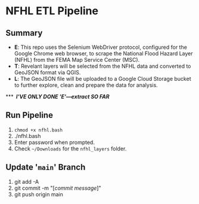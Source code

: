 # NFHL ETL Pipeline  


## Summary

- **E**: This repo uses the Selenium WebDriver protocol, configured for the Google Chrome web browser, to scrape the National Flood Hazard Layer (NFHL) from the FEMA Map Service Center (MSC).
- **T**: Revelant layers will be selected from the NFHL data and converted to GeoJSON format via QGIS.
- **L**: The GeoJSON file will be uploaded to a Google Cloud Storage bucket to further explore, clean and prepare the data for analysis.

*** ***I'VE ONLY DONE 'E'—extract SO FAR***  


## Run Pipeline

1. `chmod +x nfhl.bash`
2. ./nfhl.bash
3. Enter password when prompted.
4. Check `~/Downloads` for the `nfhl_layers` folder.  


## Update '`main`' Branch

1. git add -A
2. git commit -m "[*commit message*]"
3. git push origin main